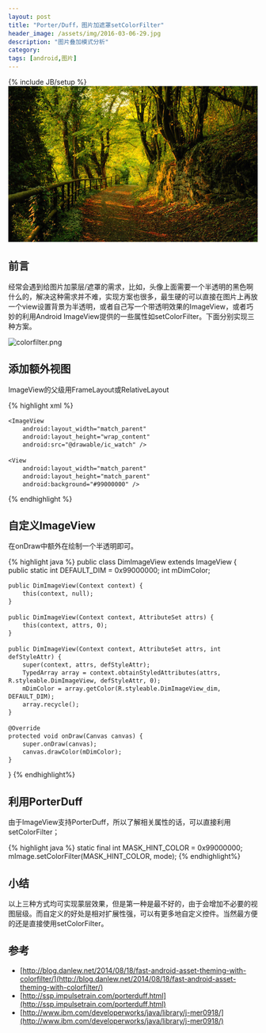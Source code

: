```yaml
---
layout: post
title: "Porter/Duff，图片加遮罩setColorFilter"
header_image: /assets/img/2016-03-06-29.jpg
description: "图片叠加模式分析"
category: 
tags: [android,图片]
---
```

{% include JB/setup %}
![img](/assets/img/2016-03-06-29.jpg)

## 前言

经常会遇到给图片加蒙层/遮罩的需求，比如，头像上面需要一个半透明的黑色啊什么的，解决这种需求并不难，实现方案也很多，最生硬的可以直接在图片上再放一个view设置背景为半透明，或者自己写一个带透明效果的ImageView，或者巧妙的利用Android ImageView提供的一些属性如setColorFilter。下面分别实现三种方案。

![colorfilter.png](/assets/colorfilter.png)

## 添加额外视图
ImageView的父级用FrameLayout或RelativeLayout

{% highlight xml %}
<FrameLayout
    android:layout_width="0dp"
    android:layout_height="wrap_content"
    android:layout_weight="1">

    <ImageView
        android:layout_width="match_parent"
        android:layout_height="wrap_content"
        android:src="@drawable/ic_watch" />

    <View
        android:layout_width="match_parent"
        android:layout_height="match_parent"
        android:background="#99000000" />
</FrameLayout>
{% endhighlight %}

## 自定义ImageView
在onDraw中额外在绘制一个半透明即可。  

{% highlight java %}
public class DimImageView extends ImageView {
    public static int DEFAULT_DIM = 0x99000000;
    int mDimColor;

    public DimImageView(Context context) {
        this(context, null);
    }

    public DimImageView(Context context, AttributeSet attrs) {
        this(context, attrs, 0);
    }

    public DimImageView(Context context, AttributeSet attrs, int defStyleAttr) {
        super(context, attrs, defStyleAttr);
        TypedArray array = context.obtainStyledAttributes(attrs, R.styleable.DimImageView, defStyleAttr, 0);
        mDimColor = array.getColor(R.styleable.DimImageView_dim, DEFAULT_DIM);
        array.recycle();
    }

    @Override
    protected void onDraw(Canvas canvas) {
        super.onDraw(canvas);
        canvas.drawColor(mDimColor);
    }
}
{% endhighlight%}

## 利用PorterDuff
由于ImageView支持PorterDuff，所以了解相关属性的话，可以直接利用setColorFilter；

{% highlight java %}
static final int MASK_HINT_COLOR = 0x99000000;
mImage.setColorFilter(MASK_HINT_COLOR, mode);
{% endhighlight%}

## 小结
以上三种方式均可实现蒙层效果，但是第一种是最不好的，由于会增加不必要的视图层级。而自定义的好处是相对扩展性强，可以有更多地自定义控件。当然最方便的还是直接使用setColorFilter。

## 参考
- [http://blog.danlew.net/2014/08/18/fast-android-asset-theming-with-colorfilter/](http://blog.danlew.net/2014/08/18/fast-android-asset-theming-with-colorfilter/)
- [http://ssp.impulsetrain.com/porterduff.html](http://ssp.impulsetrain.com/porterduff.html)
- [http://www.ibm.com/developerworks/java/library/j-mer0918/](http://www.ibm.com/developerworks/java/library/j-mer0918/)
